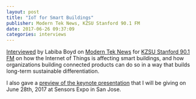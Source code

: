 ```yaml
---
layout: post
title: "IoT for Smart Buildings"
publisher: Modern Tek News, KZSU Stanford 90.1 FM
date: 2017-06-26 09:37:09
categories: interviews
---
```


[Interviewed][ln1] by Labiba Boyd on [Modern Tek News][ln2] for [KZSU Stanford 90.1 FM][ln3] on how the Internet of Things is affecting smart buildings, and how organizations building connected products can do so in a way that builds long-term sustainable differentiation.

I also gave a [preview of the keynote presentation][ln4] that I will be giving on June 28th, 2017 at Sensors Expo in San Jose.

[ln1]: http://peregreens.com/Sensors2017-Exosite-SmartBuildings.mp3
[ln2]: http://www.modernteknews.com/ 
[ln3]: http://kzsu.stanford.edu/
[ln4]: http://peregreens.com/Sensors2017-Exocite-Keynote.mp3

